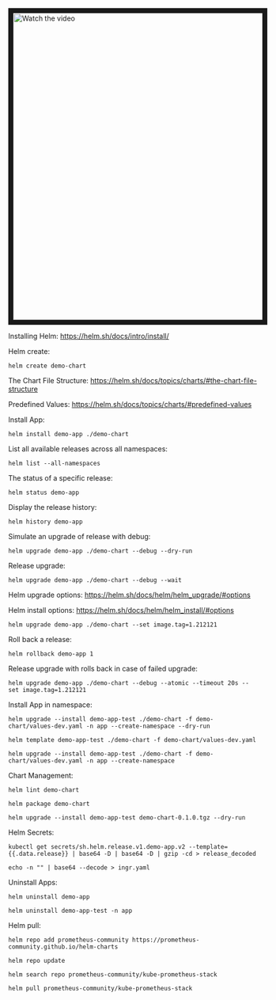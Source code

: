 <a href="https://youtu.be/A_0zbCZbSbE" target="_blank">
 <img src="https://img.youtube.com/vi/A_0zbCZbSbE/0.jpg" alt="Watch the video" width="860" height="620" border="10" />
</a>

Installing Helm: https://helm.sh/docs/intro/install/

Helm create:

```helm create demo-chart```

The Chart File Structure: https://helm.sh/docs/topics/charts/#the-chart-file-structure

Predefined Values: https://helm.sh/docs/topics/charts/#predefined-values

Install App:

```helm install demo-app ./demo-chart```

List all available releases across all namespaces:

```helm list --all-namespaces```

The status of a specific release:

```helm status demo-app```

Display the release history:

```helm history demo-app```

Simulate an upgrade of release with debug:

```helm upgrade demo-app ./demo-chart --debug --dry-run```

Release upgrade:

```helm upgrade demo-app ./demo-chart --debug --wait```

Helm upgrade options: https://helm.sh/docs/helm/helm_upgrade/#options

Helm install options: https://helm.sh/docs/helm/helm_install/#options

```helm upgrade demo-app ./demo-chart --set image.tag=1.212121```

Roll back a release:

```helm rollback demo-app 1```

Release upgrade with rolls back in case of failed upgrade:

```helm upgrade demo-app ./demo-chart --debug --atomic --timeout 20s --set image.tag=1.212121```

Install App in namespace:

```helm upgrade --install demo-app-test ./demo-chart -f demo-chart/values-dev.yaml -n app --create-namespace --dry-run```

```helm template demo-app-test ./demo-chart -f demo-chart/values-dev.yaml```

```helm upgrade --install demo-app-test ./demo-chart -f demo-chart/values-dev.yaml -n app --create-namespace```

Chart Management:

```helm lint demo-chart```

```helm package demo-chart```

```helm upgrade --install demo-app-test demo-chart-0.1.0.tgz --dry-run```

Helm Secrets:

```kubectl get secrets/sh.helm.release.v1.demo-app.v2 --template={{.data.release}} | base64 -D | base64 -D | gzip -cd > release_decoded```

```echo -n "" | base64 --decode > ingr.yaml```

Uninstall Apps:

```helm uninstall demo-app```

```helm uninstall demo-app-test -n app```

Helm pull:

```helm repo add prometheus-community https://prometheus-community.github.io/helm-charts```

```helm repo update```

```helm search repo prometheus-community/kube-prometheus-stack```

```helm pull prometheus-community/kube-prometheus-stack```